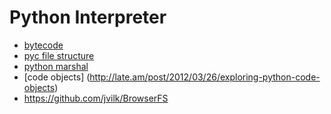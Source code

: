 # Python Interpreter

* [bytecode](https://akaptur.github.io/blog/2013/11/17/introduction-to-the-python-interpreter-3/)
* [pyc file structure](http://nedbatchelder.com/blog/200804/the_structure_of_pyc_files.html)
* [python marshal](http://daeken.com/2010-02-20_Python_Marshal_Format.html)
* [code objects] (http://late.am/post/2012/03/26/exploring-python-code-objects)
* https://github.com/jvilk/BrowserFS
